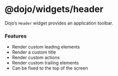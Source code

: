 # <span class="citation" data-cites="dojo/widgets/header"><span class="citation" data-cites="dojo/widgets/header"><span class="citation" data-cites="dojo/widgets/header"><span class="citation" data-cites="dojo/widgets/header">@dojo/widgets/header</span></span></span></span>

Dojo’s `Header` widget provides an application toolbar.

### Features

-   Render custom leading elements
-   Render a custom title
-   Render custom actions
-   Render custom trailing elements
-   Can be fixed to the top of the screen
